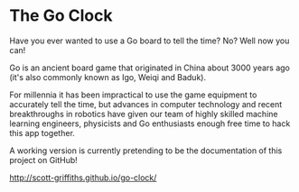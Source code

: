 # The Go Clock

Have you ever wanted to use a Go board to tell the time? No? Well now you can!

Go is an ancient board game that originated in China about 3000 years ago (it's also commonly known as Igo, Weiqi and Baduk).

For millennia it has been impractical to use the game equipment to accurately tell the time, but advances in computer technology and recent breakthroughs in robotics have given our team of highly skilled machine learning engineers, physicists and Go enthusiasts enough free time to hack this app together.

A working version is currently pretending to be the documentation of this project on GitHub!

http://scott-griffiths.github.io/go-clock/

